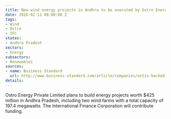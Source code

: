 ```yaml
---
title: New wind energy projects in Andhra to be executed by Ostro Energy
date: 2016-02-11 00:00:00 Z
tags:
- Wind
- Ostro
- IFC
states:
- Andhra Pradesh
sectors:
- Energy
subsectors:
- Renewables
sources:
- name: Business Standard
  url: http://www.business-standard.com/article/companies/actis-backed-ostro-energy-to-invest-425-million-in-andhra-pradesh-116020800079_1.html
details: 
---
```


Ostro Energy Private Limited plans to build energy projects worth $425 million in Andhra Pradesh, including two wind farms with a total capacity of 197.4 megawatts. The International Finance Corporation will contribute funding.
